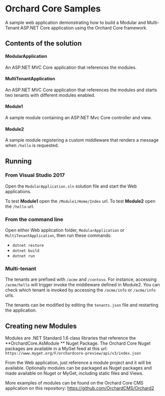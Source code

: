 # Orchard Core Samples

A sample web application demonstrating how to build a Modular and Multi-Tenant ASP.NET Core application using the Orchard Core framework.

## Contents of the solution

#### ModularApplication

An ASP.NET MVC Core application that references the modules.

#### MultiTenantApplication

An ASP.NET MVC Core application that references the modules and starts two tenants with different modules enabled.

#### Module1

A sample module containing an ASP.NET Mvc Core controller and view.

#### Module2

A sample module registering a custom middleware that renders a message when `/hello` is requested.

## Running

### From Visual Studio 2017

Open the `ModularApplication.sln` solution file and start the Web applications.

To test **Module1** open the `/Module1/Home/Index` url.
To test **Module2** open the `/hello` url.

### From the command line

Open either Web application folder, `ModularApplication` or `MultiTenantApplication`, then run these commands:

- `dotnet restore`
- `dotnet build`
- `dotnet run`

### Multi-tenant

The tenants are prefixed with `/acme` and `/contoso`. For instance, accessing `/acme/hello` will trigger invoke the middleware defined in Module2. You can check which tenant is invoked by accessing the `/acme/info` or `/acme/info` urls.

The tenants can be modified by editing the `tenants.json` file and restarting the application.

## Creating new Modules

Modules are .NET Standard 1.6 class libraries that reference the **OrchardCore.AsModule ** Nuget Package.
The Orchard Core Nuget packages are available in a MyGet feed at this url: `https://www.myget.org/F/orchardcore-preview/api/v3/index.json`

From the Web application, just reference a module project and it will be available.
Optionally modules can be packaged as Nuget packages and made available on Nuget or MyGet, including static files and Views.

More examples of modules can be found on the Orchard Core CMS application on this repository: https://github.com/OrchardCMS/Orchard2

